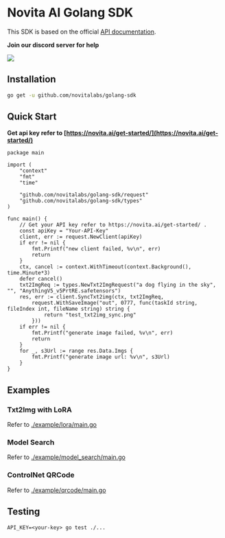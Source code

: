 # Novita AI Golang SDK

This SDK is based on the official [API documentation](https://docs.novita.ai/).

**Join our discord server for help**

[![](https://dcbadge.vercel.app/api/server/Mqx7nWYzDF)](https://discord.gg/Mqx7nWYzDF)

## Installation

```bash
go get -u github.com/novitalabs/golang-sdk
```

## Quick Start

**Get api key refer to [https://novita.ai/get-started/](https://novita.ai/get-started/)**

```golang
package main

import (
	"context"
	"fmt"
	"time"

	"github.com/novitalabs/golang-sdk/request"
	"github.com/novitalabs/golang-sdk/types"
)

func main() {
	// Get your API key refer to https://novita.ai/get-started/ .
	const apiKey = "Your-API-Key"
	client, err := request.NewClient(apiKey)
	if err != nil {
		fmt.Printf("new client failed, %v\n", err)
		return
	}
	ctx, cancel := context.WithTimeout(context.Background(), time.Minute*3)
	defer cancel()
	txt2ImgReq := types.NewTxt2ImgRequest("a dog flying in the sky", "", "AnythingV5_v5PrtRE.safetensors")
	res, err := client.SyncTxt2img(ctx, txt2ImgReq,
		request.WithSaveImage("out", 0777, func(taskId string, fileIndex int, fileName string) string {
			return "test_txt2img_sync.png"
		}))
	if err != nil {
		fmt.Printf("generate image failed, %v\n", err)
		return
	}
	for _, s3Url := range res.Data.Imgs {
		fmt.Printf("generate image url: %v\n", s3Url)
	}
}
```

## Examples

### Txt2Img with LoRA

Refer to [./example/lora/main.go](./example/lora/main.go)

### Model Search

Refer to [./example/model_search/main.go](./example/model_search/main.go)

### ControlNet QRCode

Refer to [./example/qrcode/main.go](./example/qrcode/main.go)

## Testing

```
API_KEY=<your-key> go test ./...
```